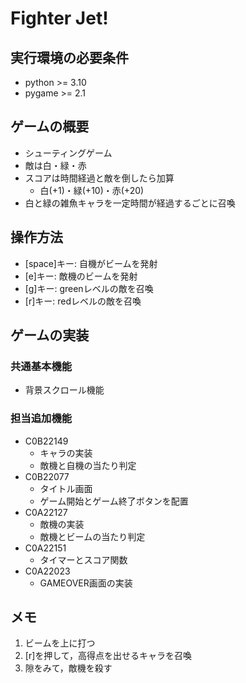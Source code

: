 # Fighter Jet!

## 実行環境の必要条件
* python >= 3.10
* pygame >= 2.1

## ゲームの概要
- シューティングゲーム
- 敵は白・緑・赤
- スコアは時間経過と敵を倒したら加算
  - 白(+1)・緑(+10)・赤(+20)
- 白と緑の雑魚キャラを一定時間が経過するごとに召喚

## 操作方法
- [space]キー: 自機がビームを発射
- [e]キー: 敵機のビームを発射
- [g]キー: greenレベルの敵を召喚
- [r]キー: redレベルの敵を召喚

## ゲームの実装
### 共通基本機能
- 背景スクロール機能

### 担当追加機能
- C0B22149
  - キャラの実装
  - 敵機と自機の当たり判定
- C0B22077
  - タイトル画面
  - ゲーム開始とゲーム終了ボタンを配置
- C0A22127
  - 敵機の実装
  - 敵機とビームの当たり判定
- C0A22151
  - タイマーとスコア関数
- C0A22023
  - GAMEOVER画面の実装

## メモ
1. ビームを上に打つ
2. [r]を押して，高得点を出せるキャラを召喚
3. 隙をみて，敵機を殺す
